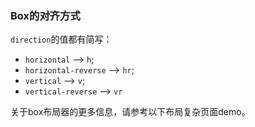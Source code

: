 ### Box的对齐方式

`direction`的值都有简写：
- `horizontal` --> `h`;
- `horizontal-reverse` --> `hr`;
- `vertical` --> `v`;
- `vertical-reverse` --> `vr`

关于box布局器的更多信息，请参考以下布局复杂页面demo。
